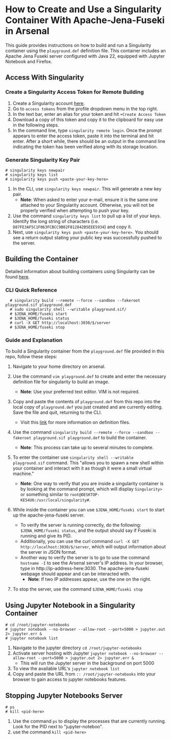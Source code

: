 # How to Create and Use a Singularity Container With Apache-Jena-Fuseki in Arsenal

This guide provides instructions on how to build and run a Singularity container using the `playground.def` definition file. This container includes an Apache Jena Fuseki server configured with Java 22, equipped with Jupyter Notebook and Firefox.

## Access With Singularity

### Create a Singularity Access Token for Remote Building

1. Create a Singularity account [here](https://cloud.sylabs.io).
2. Go to `access tokens` from the profile dropdown menu in the top right.
3. In the text bar, enter an alias for your token and hit `+Create Access Token`
4. Download a copy of this token and copy it to the clipboard for easy use in the following steps.
5. In the command line, type `singularity remote login`. Once the prompt appears to enter the access token, paste it into the terminal and hit enter. After a short while, there should be an output in the command line indicating the token has been verified along with its storage location.

### Generate Singularity Key Pair

```
# singularity keys newpair
# singularity keys list
# singularity keys push <paste-your-key-here>
```

1. In the CLI, use `singularity keys newpair`. This will generate a new key pair.
   - **Note**: When asked to enter your e-mail, ensure it is the same one attached to your Singularity account. Otherwise, you will not be properly verified when attempting to push your key.
2. Use the command `singularity keys list` to pull up a list of your keys. Identify the long string of characters (i.e. `D87FE3AF5C1F063FCBCC9B02F812842B5EEE5934`) and copy it.
3. Next, use `singularity keys push <paste-your-key-here>`. You should see a return output stating your public key was successfully pushed to the server.

## Building the Container

Detailed information about building containers using Singularity can be found [here](https://docs.sylabs.io/guides/latest/user-guide/build_a_container.html).

### CLI Quick Reference

```
  # singularity build --remote --force --sandbox --fakeroot playground.sif playground.def
  # sudo singularity shell --writable playground.sif/
  # $JENA_HOME/fuseki start
  # $JENA_HOME/fuseki status
  # curl -X GET http://localhost:3030/$/server
  # $JENA_HOME/fuseki stop
```

### Guide and Explanation

To build a Singularity container from the `playground.def` file provided in this repo, follow these steps:

1. Navigate to your home directory on arsenal.
2. Use the command `vim playground.def` to create and enter the necessary definition file for singularity to build an image.
   - **Note**: Use your preferred text editor. VIM is not required.
3. Copy and paste the contents of `playground.def` from this repo into the local copy of `playground.def` you just created and are currently editing. Save the file and quit, returning to the CLI.
   - Visit this [link](https://docs.sylabs.io/guides/latest/user-guide/definition_files.html) for more information on definition files.
4. Use the command `singularity build --remote --force --sandbox --fakeroot playground.sif playground.def` to build the container.
   - **Note**: This process can take up to several minutes to complete.
5. To enter the container use `singularity shell --writable playground.sif` command. This "allows you to spawn a new shell within your container and interact with it as though it were a small virtual machine."
   - **Note**: One way to verify that you are inside a singularity container is by looking at the command prompt, which will display `Singularity>` or something similar to `root@DESKTOP-KE54U6:/usr/local/singularity#`.
6. While inside the container you can use `$JENA_HOME/fuseki start` to start up the apache-jena-fuseki server.

   - To verify the server is running correctly, do the following: `$JENA_HOME/fuseki status`, and the output should say if Fuseki is running and give its PID.
   - Additionally, you can use the curl command `curl -X GET http://localhost:3030/$/server`, which will output information about the server in JSON format.
   - Another way to verify the server is to go to use the command `hostname -I` to see the Arsenal server's IP address. In your browser, type in http://ip-address-here:3030. The apache-jena-fuseki webpage should appear and can be interacted with.
     - **Note**: If two IP addresses appear, use the one on the right.

7. To stop the server, use the command `$JENA_HOME/fuseki stop`

## Using Jupyter Notebook in a Singularity Container

```
# cd /root/jupyter-notebooks
# jupyter notebook --no-browser --allow-root --port=5000 > jupyter.out 2> jupyter.err &
# jupyter notebook list
```

1. Navigate to the jupyter directory `cd /root/jupyter-notebooks`
2. Activate server hosting with Jupyter `jupyter notebook --no-browser --allow-root --port=5000 > jupyter.out 2> jupyter.err &`
   - This will run the Jupyter server in the background on port 5000
3. To view the available URL's `jupyter notebook list`
4. Copy and paste the URL from `:: /root/jupyter-notebooks` into your browser to gain access to jupyter notebooks features.

## Stopping Jupyter Notebooks Server

```
# ps
# kill <pid-here>
```

1. Use the command `ps` to display the processes that are currently running. Look for the PID next to "jupyter-noteboo".
2. use the command `kill <pid-here>`
